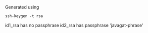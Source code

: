 Generated using

```
ssh-keygen -t rsa
```

id1_rsa has no passphrase
id2_rsa has passphrase 'javagat-phrase'

